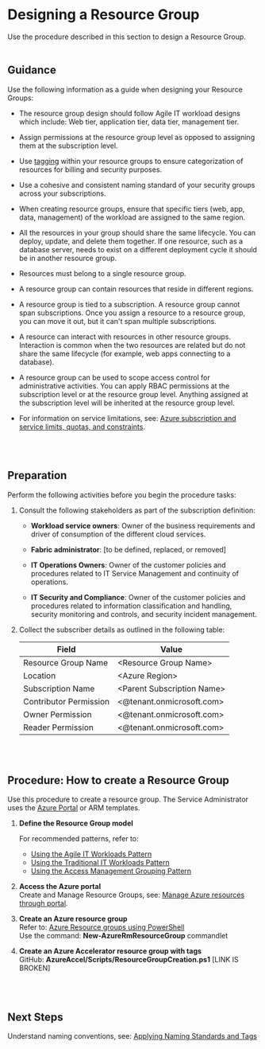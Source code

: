 # Designing a Resource Group 
Use the procedure described in this section to design a Resource Group. 
<br />
<br />

## Guidance
Use the following information as a guide when designing your Resource Groups:

- The resource group design should follow Agile IT workload designs which include:  Web tier, application 
   tier, data tier, management tier. 
   
- Assign permissions at the resource group level as opposed to assigning them at the subscription level. 
- Use [tagging](4.1-Applying-Azure-Tags.md) within your resource groups to ensure categorization of resources for billing and security purposes. 
- Use a cohesive and consistent naming standard of your security groups across your subscriptions. 
- When creating resource groups, ensure that specific tiers (web, app, data, management) of the workload 
   are assigned to the same region. 
- All the resources in your group should share the same lifecycle. You can deploy, update, and  delete them together. If one resource, such as a database server, needs to exist on a different deployment cycle it should be in another resource group. 
- Resources must belong to a single resource group. 
- A resource group can contain resources that reside in different regions. 
- A resource group is tied to a subscription. A resource group cannot span subscriptions. Once you assign a 
  resource to a resource group, you can move it out, but it can't span multiple subscriptions. 
- A resource can interact with resources in other resource groups. Interaction is common when the two 
  resources are related but do not share the same lifecycle (for example, web apps connecting to a 
  database). 
- A resource group can be used to scope access control for administrative activities. You can apply RBAC 
  permissions at the subscription level or at the resource group level. Anything assigned at the subscription 
  level will be inherited at the resource group level. 
- For information on service limitations, see: [Azure subscription and service limits, quotas, and constraints](https://docs.microsoft.com/en-us/azure/azure-subscription-service-limits).  
<br />
<br />

## Preparation 
Perform the following activities before you begin the procedure tasks:  

1. Consult the following stakeholders as part of the subscription definition:

   - **Workload service owners**:  Owner of the business requirements and driver of consumption of the 
   different cloud services. 

   - **Fabric administrator**:  [to be defined, replaced, or removed] 

   - **IT Operations Owners**:  Owner of the customer policies and procedures related to IT Service 
   Management and continuity of operations. 

   - **IT Security and Compliance**:  Owner of the customer policies and procedures related to information 
   classification and handling, security monitoring and controls, and security incident management. 

2. Collect the subscriber details as outlined in the following table:

   | Field | Value |
   |------------------------------|----------------------------|
   | Resource Group Name   | \<Resource Group Name\>   | 
   | Location    | \<Azure Region\> | 
   | Subscription Name  | \<Parent Subscription Name\>  | 
   | Contributor Permission    | \<@tenant.onmicrosoft.com\> |  
   | Owner Permission   | \<@tenant.onmicrosoft.com\> |  
   | Reader Permission   | \<@tenant.onmicrosoft.com\> |  
<br />
<br />

## Procedure:  How to create a Resource Group 
Use this procedure to create a resource group. The Service Administrator uses the [Azure Portal](https://ms.portal.azure.com/) or ARM 
templates. 

1. **Define the Resource Group model**

   For recommended patterns, refer to:  
   - [Using the Agile IT Workloads Pattern](3.1.1-Using-the-Agile-IT-Workloads-Pattern.md) 
   - [Using the Traditional IT Workloads Pattern](3.1.2-Using-the-Traditional-IT-Workloads-Pattern.md) 
   - [Using the Access Management Grouping Pattern](3.1.3-Using-the-Access-Management-Grouping-Pattern.md) 

2. **Access the Azure portal**  
   Create and Manage Resource Groups, see: [Manage Azure resources through portal](https://docs.microsoft.com/en-us/rest/api/resources/resourcegroups). 

3. **Create an Azure resource group**  
   Refer to:  [Azure Resource groups using PowerShell](https://docs.microsoft.com/en-us/powershell/module/azurerm.resources/new-azurermresourcegroup?view=azurermps-6.1.0&viewFallbackFrom=azurermps-5.1.1)  
   Use the command: **New-AzureRmResourceGroup** commandlet 

4. **Create an Azure Accelerator resource group with tags**  
  GitHub:  **AzureAccel/Scripts/ResourceGroupCreation.ps1** [LINK IS BROKEN]  
<br />
<br />
 
## Next Steps 
Understand naming conventions, see: [Applying Naming Standards and Tags](4.0-Applying-Naming-Standards-and-Tags.md) 

